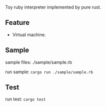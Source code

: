 Toy ruby interpreter implemented by pure rust.

## Feature
- Virtual machine.

## Sample

sample files: ./sample/sample.rb

run sample: `cargo run ./sample/sample.rb`

## Test

run test: `cargo test`
